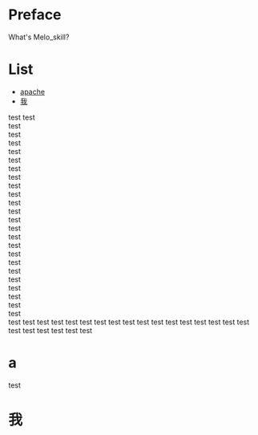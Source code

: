 # Preface #
What's Melo_skill?
# List #
  * [apache](#a)
  * [我](#我)
  
  
  
  
test
  test  
  test  
    test  
  test  
  test  
    test  
  test  
  test  
    test  
  test  
  test  
    test  
  test  
  test  
    test  
  test  
  test  
    test  
  test  
  test  
    test  
  test  
  test  
    test  
  test
  test
    test
  test
  test
    test
  test
  test
    test
  test
  test
    test
  test
  test
    test
  test
  test
    test
  test
  test
    test
test
test
# a #
test
# 我 #
